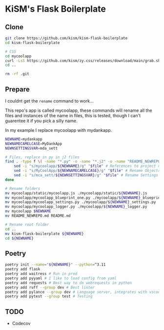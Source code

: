 # KiSM's Flask Boilerplate

## Clone

```bash
git clone https://github.com/kism/kism-flask-boilerplate
cd kism-flask-boilerplate

# CSS
cd mycoolapp
curl -LsS https://github.com/kism/zy.css/releases/download/main/grab.sh | bash
cd ..

rm -rf .git
```

## Prepare

I couldnt get the `rename` command to work...

This repo's app is called mycoolapp, these commands will rename all the files and instances of the name in files, this is tested, though I can't guarentee it if you pick a silly name.

In my example I replace mycoolapp with mydankapp.

```bash
NEWNAME=mydankapp
NEWNAMECAMELCASE=MyDankApp
NEWNSETTINGSVAR=mda_sett

# Files, replace in py in j2 files
find . -type f \( -name "*.py" -o -name "*.j2" -o -name "README_NEWREPO.md" \) | while read -r file; do
    sed -i "s/mycoolapp/${NEWNAME}/g" "$file" # References to project name in repo
    sed -i "s/MyCoolApp/${NEWNAMECAMELCASE}/g" "$file" # Rename Objects
    sed -i "s/mca_sett/${NEWNSETTINGSVAR}/g" "$file" # Rename Settings Variable
done

# Rename folders
mv mycoolapp/static/mycoolapp.js ./mycoolapp/static/${NEWNAME}.js
mv mycoolapp/mycoolapp_blueprint_one.py ./mycoolapp/${NEWNAME}_blueprint_one.py
mv mycoolapp/mycoolapp_settings.py ./mycoolapp/${NEWNAME}_settings.py
mv mycoolapp/mycoolapp_logger.py ./mycoolapp/${NEWNAME}_logger.py
mv mycoolapp $NEWNAME
mv README_NEWREPO.md README.md

# Rename root folder
cd ..
mv kism-flask-boilerplate ${NEWNAME}
cd ${NEWNAME}
```

## Poetry

```bash
poetry init --name="${NEWNAME}" --python=^3.11
poetry add flask
poetry add waitress # Run in prod
poetry add pyyaml # I like to load config from yaml
poetry add requests # Best way to do webrequests in python
poetry add ruff --group dev # Best linter
poetry add pylance --group dev # Language server, integrates with vscode
poetry add pytest --group test # Testing
```

## TODO

- Codecov

